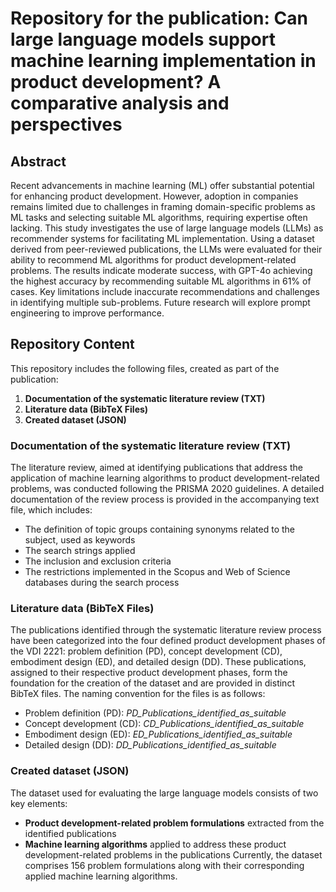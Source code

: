 # Repository for the publication: Can large language models support machine learning implementation in product development? A comparative analysis and perspectives 
## Abstract
Recent advancements in machine learning (ML) offer substantial potential for enhancing product development. However, adoption in companies remains limited due to challenges in framing domain-specific problems as ML tasks and selecting suitable ML algorithms, requiring expertise often lacking. This study investigates the use of large language models (LLMs) as recommender systems for facilitating ML implementation. Using a dataset derived from peer-reviewed publications, the LLMs were evaluated for their ability to recommend ML algorithms for product development-related problems. The results indicate moderate success, with GPT-4o achieving the highest accuracy by recommending suitable ML algorithms in 61% of cases. Key limitations include inaccurate recommendations and challenges in identifying multiple sub-problems. Future research will explore prompt engineering to improve performance.
## Repository Content
This repository includes the following files, created as part of the publication:
1. **Documentation of the systematic literature review (TXT)**
2. **Literature data (BibTeX Files)**
3. **Created dataset (JSON)**

### Documentation of the systematic literature review (TXT)
The literature review, aimed at identifying publications that address the application of machine learning algorithms to product development-related problems, was conducted following the PRISMA 2020 guidelines. A detailed documentation of the review process is provided in the accompanying text file, which includes:
- The definition of topic groups containing synonyms related to the subject, used as keywords
- The search strings applied
- The inclusion and exclusion criteria
- The restrictions implemented in the Scopus and Web of Science databases during the search process

### Literature data (BibTeX Files)
The publications identified through the systematic literature review process have been categorized into the four defined product development phases of the VDI 2221: problem definition (PD), concept development (CD), embodiment design (ED), and detailed design (DD). These publications, assigned to their respective product development phases, form the foundation for the creation of the dataset and are provided in distinct BibTeX files. The naming convention for the files is as follows:
- Problem definition (PD): *PD_Publications_identified_as_suitable*
- Concept development (CD): *CD_Publications_identified_as_suitable*
- Embodiment design (ED): *ED_Publications_identified_as_suitable*
- Detailed design (DD): *DD_Publications_identified_as_suitable*
  
### Created dataset (JSON)
The dataset used for evaluating the large language models consists of two key elements: 
- **Product development-related problem formulations** extracted from the identified publications
- **Machine learning algorithms** applied to address these product development-related problems in the publications
Currently, the dataset comprises 156 problem formulations along with their corresponding applied machine learning algorithms.
